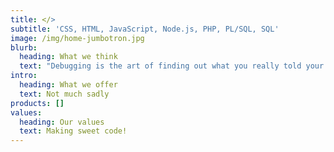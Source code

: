 ```yaml
---
title: </>
subtitle: 'CSS, HTML, JavaScript, Node.js, PHP, PL/SQL, SQL'
image: /img/home-jumbotron.jpg
blurb:
  heading: What we think
  text: "Debugging is the art of finding out what you really told your computer to do instead of what you thought you told it to do" — Andrew Singer
intro:
  heading: What we offer
  text: Not much sadly
products: []
values:
  heading: Our values
  text: Making sweet code!
---
```


